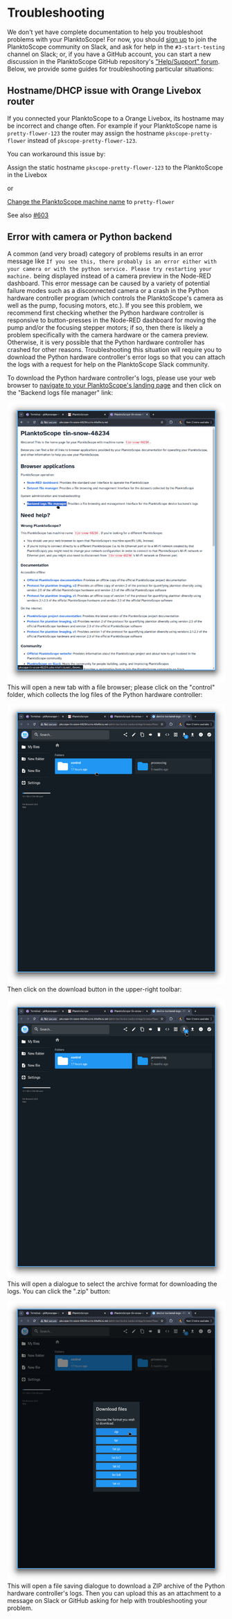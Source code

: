 # Troubleshooting

We don't yet have complete documentation to help you troubleshoot problems with your PlanktoScope! For now, you should [sign up](https://www.planktoscope.org/join) to join the PlanktoScope community on Slack, and ask for help in the `#3-start-testing` channel on Slack; or, if you have a GitHub account, you can start a new discussion in the PlanktoScope GitHub repository's ["Help/Support" forum](https://github.com/PlanktoScope/PlanktoScope/discussions/categories/help-support). Below, we provide some guides for troubleshooting particular situations:

## Hostname/DHCP issue with Orange Livebox router

If you connected your PlanktoScope to a Orange Livebox, its hostname may be incorrect and change often. For example if your PlanktoScope name is `pretty-flower-123` the router may assign the hostname `pkscope-pretty-flower` instead of `pkscope-pretty-flower-123`.

You can workaround this issue by:

Assign the static hostname `pkscope-pretty-flower-123` to the PlanktoScope in the Livebox

or

[Change the PlanktoScope machine name](../operation/networking.md/#change-your-planktoscopes-name) to `pretty-flower`

See also [#603](https://github.com/PlanktoScope/PlanktoScope/issues/603)

## Error with camera or Python backend

A common (and very broad) category of problems results in an error message like `If you see this, there probably is an error either with your camera or with the python service. Please try restarting your machine.` being displayed instead of a camera preview in the Node-RED dashboard. This error message can be caused by a variety of potential failure modes such as a disconnected camera or a crash in the Python hardware controller program (which controls the PlanktoScope's camera as well as the pump, focusing motors, etc.). If you see this problem, we recommend first checking whether the Python hardware controller is responsive to button-presses in the Node-RED dashboard for moving the pump and/or the focusing stepper motors; if so, then there is likely a problem specifically with the camera hardware or the camera preview. Otherwise, it is very possible that the Python hardware controller has crashed for other reasons. Troubleshooting this situation will require you to download the Python hardware controller's error logs so that you can attach the logs with a request for help on the PlanktoScope Slack community.

To download the Python hardware controller's logs, please use your web browser to [navigate to your PlanktoScope's landing page](../operation/index.md#access-your-planktoscopes-software) and then click on the "Backend logs file manager" link:

![landing page](./images/download-hardware-controller-logs-1.png)
This will open a new tab with a file browser; please click on the "control" folder, which collects the log files of the Python hardware controller:

![landing page](./images/download-hardware-controller-logs-2.png)
Then click on the download button in the upper-right toolbar:

![landing page](./images/download-hardware-controller-logs-3.png)
This will open a dialogue to select the archive format for downloading the logs. You can click the ".zip" button:

![landing page](./images/download-hardware-controller-logs-4.png)
This will open a file saving dialogue to download a ZIP archive of the Python hardware controller's logs. Then you can upload this as an attachment to a message on Slack or GitHub asking for help with troubleshooting your problem.
